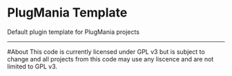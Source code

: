 PlugMania Template
===========
Default plugin template for PlugMania projects

-----------------------

#About
This code is currently licensed under GPL v3 but is subject to change and all projects from this code may use any liscence and are not limited to GPL v3.